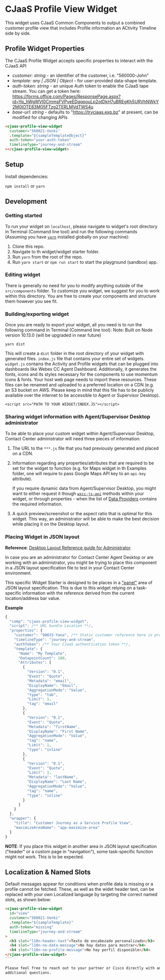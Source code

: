# CJaaS Profile View Widget

This widget uses CJaaS Common Components to output a combined customer profile view that includes Profile information an ACtivity Timeline side by side.

## Profile Widget Properties

The CJaaS Profile Widget accepts specific properties to interact with the CJaaS API

- _customer: string_ - an identifier of the customer, i.e. "560000-John"
- _template: any | JSON | Object_ - for user-provided data-shape template.
- _auth-token: string_ - an unique Auth token to enable the CJaaS tape stream. You can get a token here: https://forms.office.com/Pages/ResponsePage.aspx?id=Yq_hWgWVl0CmmsFVPveEDqqpouLp2otDkH7uBREgKh5URVhNWkY2M0lOTE83M05FTzg2TERLMVdTWS4u
- _base-url: string_ - defaults to "https://trycjaas.exp.bz" at present, can be modified for changing APIs

```html
<cjaas-profile-view-widget
  customer="560021-Venki"
  .template="${sampleTemplateObject}"
  auth-token="your-auth-token"
  timelineType="journey-and-stream"
></cjaas-profile-view-widget>
```

## Setup

Install dependencies:

`npm install` or `yarn`

## Development

### Getting started

To run your widget on `localhost`, please navigate to widget's root directory in Terminal (Command line tool) and run the following commands (Assuming you have [`yarn`](https://classic.yarnpkg.com/en/docs/install/#mac-stable) installed globally on your machine):

1. Clone this repo.
2. Navigate to th widget/widget starter folder.
3. Run `yarn` from the root of the repo.
4. Run `yarn start` or `npm run start` to start the playground (sandbox) app.

### Editing widget

There is generally no need for you to modify anything outside of the `src/components` folder. To customize you widget, we suggest for you to work within this directory. You are free to create your components and structure them however you see fit.

### Building/exporting widget

Once you are ready to export your widget, all you need is to run the following command in Terminal (Command line tool):
Note: Built on Node version 10.13.0 (will be upgraded in near future)

```
yarn dist
```

This will create a `dist` folder in the root directory of your widget with generated files.
`index.js` file that contains your entire set of widgets. `widget.js` contains the Activity and Profile widgets that can be plugged into dashboards like Webex CC Agent Dashboard. Additionally, it generates the fonts, icons and its styles necessary for the components to use momentum icons & fonts. Your host web page needs to import these resources. These files can be renamed and uploaded to a preferred location on a CDN (e.g. an S3 bucket on AWS. Please keep in mind that this file has to be publicly available over the internet to be accessible to Agent or Supervisor Desktop).

```
<script src="PATH TO YOUR WIDGET/INDEX.JS"></script>
```

### Sharing widget information with Agent/Supervisor Desktop administrator

To be able to place your custom widget within Agent/Supervisor Desktop, Contact Center administrator will need three pieces of information:

1. The URL to the `***.js` file that you had previously generated and placed on a CDN.
2. Information regarding any properties/attributes that are required to be set for the widget to function (e.g. for Maps widget in th Examples folder, one will require to pass Google Maps API key to an `api-key` attribute).

   If you require dynamic data from Agent/Supervisor Desktop, you might want to either request it though [`wxcc-js-api`](https://apim-dev-portal.appstaging.ciscoccservice.com/documentation/guides/desktop#javascript-api) methods within your widget, or through properties - when the list of [Data Providers](https://apim-dev-portal.appstaging.ciscoccservice.com/documentation/guides/desktop#data-provider%E2%80%94widget-properties-and-attributes) contains the required information.

3. A quick preview/screenshot or the aspect ratio that is optimal for this widget. This way, an administrator will be able to make the best decision while placing it on the Desktop layout.

### Placing Widget in JSON layout

**Reference**: [Desktop Layout Reference guide for Administrator](https://www.cisco.com/c/en/us/td/docs/voice_ip_comm/cust_contact/contact_center/CJP/SetupandAdministrationGuide_2/b_mp-release-2/b_cc-release-2_chapter_011.html#topic_8230815F4023699032326F948C3F1495).

In case you are an administrator for Contact Center Agent Desktop or are working with an administrator, you might be trying to place this component in a JSON layout specification file to test in your Contact Center environment.

This specific Widget Starter is designed to be places in a ["panel"](https://www.cisco.com/c/en/us/td/docs/voice_ip_comm/cust_contact/contact_center/CJP/SetupandAdministrationGuide_2/b_mp-release-2/b_cc-release-2_chapter_011.html#topic_BF0EBDF65DCB0A552164D6306657C892__AuxPane) area of JSON layout specification. This is due to this widget relying on a task-specific information with the reference derived from the current location/address bar value.

**Example**

```js
{
  "comp": "cjaas-profile-view-widget",
  "script": /** URL bundle Location **/,
  "properties": {
    "customer": "98033-Yana", /** Static customer reference here is provided for demo data. Please modify this widget to access active contact ID with the help of WXCC JS SDK **/
    "timelineType": "journey-and-stream",
    "authToken": /** Your CJaaS authentication token **/,
    "template": {
      "Name": "My Template",
      "DatapointCount": 100,
      "Attributes": [
        {
          "Version": "0.1",
          "Event": "Quote",
          "Metadata": "email",
          "DisplayName": "Email",
          "AggregationMode": "Value",
          "type": "tab",
          "Limit": 1,
          "tag": "email"
        },
        {
          "Version": "0.1",
          "Event": "Quote",
          "Metadata": "firstName",
          "DisplayName": "First Name",
          "AggregationMode": "Value",
          "tag": "name",
          "Limit": 1,
          "type": "inline"
        },
        {
          "Version": "0.1",
          "Event": "Quote",
          "Limit": 1,
          "Metadata": "lastName",
          "DisplayName": "Last Name",
          "AggregationMode": "Value",
          "tag": "name",
          "type": "inline"
        }
      ]
    }
  },
  "wrapper": {
    "title": "Customer Journey as a Service Profile View",
    "maximizeAreaName": "app-maximize-area"
  }
}
```

**NOTE**: If you place this widget in another area in JSON layout specification ("header" or a custom page in "navigation"), some task-specific function might not work. This is to be expected.

## Localization & Named Slots
Default messages appear for conditions when profile data is missing or a profile cannot be fetched. These, as well as the widet header text, can be replaced with your own Localized language by targeting the correct named slots, as shown below:

````html
<cjaas-profile-view-widget
  id="view"
  customer="560021-Venki"
  .template="${sampleTemplate}"
  auth-token="missing"
  timelineType="journey-and-stream"
>
  <h3 slot="l10n-header-text">Texto de encabezado personalizado</h3>
  <h4 slot="l10n-no-data-message">No hay datos para mostrar</h4>
  <h4 slot="l10n-no-profile-message">No hay perfil disponible</h4>
</cjaas-profile-view-widget>
``` 

Please feel free to reach out to your partner or Cisco directly with any
additional questions.
````
